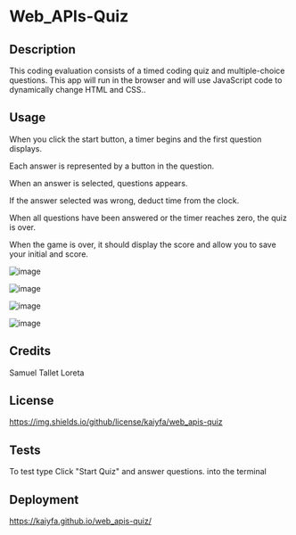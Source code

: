 # Web_APIs-Quiz
 
## Description
 
This coding evaluation consists of a timed coding quiz and multiple-choice questions. This app will run in the browser and will use JavaScript code to dynamically change HTML and CSS..
 
 
## Usage
 
When you click the start button, a timer begins and the first question displays.
 
Each answer is represented by a button in the question.
 
When an answer is selected, questions appears.
 
If the answer selected was wrong, deduct time from the clock.
 
When all questions have been answered or the timer reaches zero, the quiz is over.
 
When the game is over, it should display the score and allow you to save your initial and score.
 
![image](https://user-images.githubusercontent.com/115763652/205362879-536071e1-f387-404d-9631-7cd1da502733.png)
 
![image](https://user-images.githubusercontent.com/115763652/205363027-6fdcfa79-0eec-46e7-b9c7-cce5fd73e4c9.png)
 
![image](https://user-images.githubusercontent.com/115763652/205363266-5371f569-9f35-4f79-8da7-507a92728063.png)
 
![image](https://user-images.githubusercontent.com/115763652/205363468-0b1aa422-98f9-4483-b47a-fd736a35516c.png)
 
 
## Credits
 
Samuel
Tallet
Loreta
 
## License
 
https://img.shields.io/github/license/kaiyfa/web_apis-quiz
 
 
## Tests
 
To test type Click "Start Quiz" and answer questions. into the terminal
 
## Deployment
 https://kaiyfa.github.io/web_apis-quiz/
